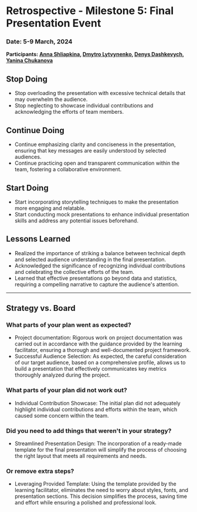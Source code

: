 
# Retrospective - Milestone 5: Final Presentation Event

### Date: 5-9 March, 2024

**Participants: [Anna Shliapkina](https://github.com/AnnaShliapkina), [Dmytro Lytvynenko](https://github.com/DmytroLyt), [Denys Dashkevych](https://github.com/MajorPrestige), [Yanina Chukanova](https://github.com/YaninaChukanova)**

## Stop Doing

- Stop overloading the presentation with excessive technical details that may overwhelm the audience.
- Stop neglecting to showcase individual contributions and acknowledging the efforts of team members.

## Continue Doing

- Continue emphasizing clarity and conciseness in the presentation, ensuring that key messages are easily understood by selected audiences.
- Continue practicing open and transparent communication within the team, fostering a 
collaborative environment.

## Start Doing

- Start incorporating storytelling techniques to make the presentation more engaging and relatable.
- Start conducting mock presentations to enhance individual presentation skills and address any potential issues beforehand.

## Lessons Learned

- Realized the importance of striking a balance between technical depth and selected audience understanding in the final presentation.
- Acknowledged the significance of recognizing individual contributions and celebrating the collective efforts of the team.
- Learned that effective presentations go beyond data and statistics, requiring a compelling narrative to capture the audience's attention.

---

## Strategy vs. Board

### What parts of your plan went as expected?

- Project documentation: Rigorous work on project documentation was carried out in accordance with the guidance provided by the learning facilitator, ensuring a thorough and well-documented project framework.
- Successful Audience Selection: As expected, the careful consideration of our target audience, based on a comprehensive profile, allows us to build a presentation that effectively communicates key metrics thoroughly analyzed during the project.

### What parts of your plan did not work out?

- Individual Contribution Showcase: The initial plan did not adequately highlight individual contributions and efforts within the team, which caused some concern within the team.

### Did you need to add things that weren't in your strategy?

- Streamlined Presentation Design: The incorporation of a ready-made template for the final presentation will simplify the process of choosing the right layout that meets all requirements and needs.

### Or remove extra steps?

- Leveraging Provided Template: Using the template provided by the learning facilitator, eliminates the need to worry about styles, fonts, and presentation sections. This decision simplifies the process, saving time and effort while ensuring a polished and professional look.

